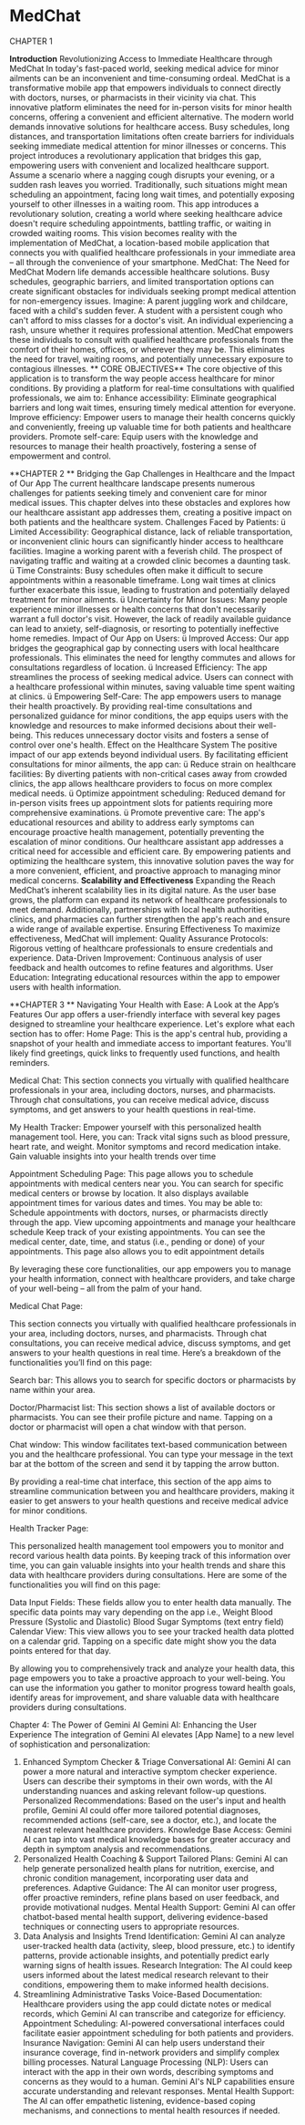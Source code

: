 # MedChat
CHAPTER 1
 
**Introduction**
Revolutionizing Access to Immediate Healthcare through MedChat
In today's fast-paced world, seeking medical advice for minor ailments can be an inconvenient and time-consuming ordeal. MedChat is a transformative mobile app that empowers individuals to connect directly with doctors, nurses, or pharmacists in their vicinity via chat. This innovative platform eliminates the need for in-person visits for minor health concerns, offering a convenient and efficient alternative.
The modern world demands innovative solutions for healthcare access. Busy schedules, long distances, and transportation limitations often create barriers for individuals seeking immediate medical attention for minor illnesses or concerns. This project introduces a revolutionary application that bridges this gap, empowering users with convenient and localized healthcare support.
Assume a scenario where a nagging cough disrupts your evening, or a sudden rash leaves you worried.  Traditionally, such situations might mean scheduling an appointment, facing long wait times, and potentially exposing yourself to other illnesses in a waiting room. This app introduces a revolutionary solution, creating a world where seeking healthcare advice doesn't require scheduling appointments, battling traffic, or waiting in crowded waiting rooms. This vision becomes reality with the implementation of MedChat, a location-based mobile application that connects you with qualified healthcare professionals in your immediate area – all through the convenience of your smartphone.
MedChat: The Need for MedChat
Modern life demands accessible healthcare solutions. Busy schedules, geographic barriers, and limited transportation options can create significant obstacles for individuals seeking prompt medical attention for non-emergency issues. Imagine:
A parent juggling work and childcare, faced with a child's sudden fever.
A student with a persistent cough who can't afford to miss classes for a doctor's visit.
An individual experiencing a rash, unsure whether it requires professional attention.
MedChat empowers these individuals to consult with qualified healthcare professionals from the comfort of their homes, offices, or wherever they may be. This eliminates the need for travel, waiting rooms, and potentially unnecessary exposure to contagious illnesses.
** CORE OBJECTIVES**
The core objective of this application is to transform the way people access healthcare for minor conditions. By providing a platform for real-time consultations with qualified professionals, we aim to:
  Enhance accessibility: Eliminate geographical barriers and long wait times, ensuring timely medical attention for everyone.
  Improve efficiency: Empower users to manage their health concerns quickly and conveniently, freeing up valuable time for both patients and healthcare providers.
 Promote self-care: Equip users with the knowledge and resources to manage their health proactively, fostering a sense of empowerment and control.

**CHAPTER 2 **
Bridging the Gap
Challenges in Healthcare and the Impact of Our App
The current healthcare landscape presents numerous challenges for patients seeking timely and convenient care for minor medical issues. This chapter delves into these obstacles and explores how our healthcare assistant app addresses them, creating a positive impact on both patients and the healthcare system.
Challenges Faced by Patients:
ü  Limited Accessibility: Geographical distance, lack of reliable transportation, or inconvenient clinic hours can significantly hinder access to healthcare facilities. Imagine a working parent with a feverish child. The prospect of navigating traffic and waiting at a crowded clinic becomes a daunting task.
ü  Time Constraints: Busy schedules often make it difficult to secure appointments within a reasonable timeframe. Long wait times at clinics further exacerbate this issue, leading to frustration and potentially delayed treatment for minor ailments.
ü  Uncertainty for Minor Issues: Many people experience minor illnesses or health concerns that don't necessarily warrant a full doctor's visit. However, the lack of readily available guidance can lead to anxiety, self-diagnosis, or resorting to potentially ineffective home remedies.
Impact of Our App on Users:
ü  Improved Access: Our app bridges the geographical gap by connecting users with local healthcare professionals. This eliminates the need for lengthy commutes and allows for consultations regardless of location.
ü  Increased Efficiency: The app streamlines the process of seeking medical advice. Users can connect with a healthcare professional within minutes, saving valuable time spent waiting at clinics.
ü  Empowering Self-Care: The app empowers users to manage their health proactively. By providing real-time consultations and personalized guidance for minor conditions, the app equips users with the knowledge and resources to make informed decisions about their well-being. This reduces unnecessary doctor visits and fosters a sense of control over one's health. 
Effect on the Healthcare System
The positive impact of our app extends beyond individual users. By facilitating efficient consultations for minor ailments, the app can:
ü  Reduce strain on healthcare facilities: By diverting patients with non-critical cases away from crowded clinics, the app allows healthcare providers to focus on more complex medical needs.
ü  Optimize appointment scheduling: Reduced demand for in-person visits frees up appointment slots for patients requiring more comprehensive examinations.
ü  Promote preventive care: The app's educational resources and ability to address early symptoms can encourage proactive health management, potentially preventing the escalation of minor conditions.
Our healthcare assistant app addresses a critical need for accessible and efficient care. By empowering patients and optimizing the healthcare system, this innovative solution paves the way for a more convenient, efficient, and proactive approach to managing minor medical concerns.
**Scalability and Effectiveness**
Expanding the Reach
MedChat’s inherent scalability lies in its digital nature. As the user base grows, the platform can expand its network of healthcare professionals to meet demand. Additionally, partnerships with local health authorities, clinics, and pharmacies can further strengthen the app's reach and ensure a wide range of available expertise.
Ensuring Effectiveness
To maximize effectiveness, MedChat will implement:
Quality Assurance Protocols: Rigorous vetting of healthcare professionals to ensure credentials and experience.
Data-Driven Improvement: Continuous analysis of user feedback and health outcomes to refine features and algorithms.
User Education: Integrating educational resources within the app to empower users with health information.




**CHAPTER 3 **
Navigating Your Health with Ease: A Look at the App’s Features
Our app offers a user-friendly interface with several key pages designed to streamline your healthcare experience. Let's explore what each section has to offer:
Home Page:
This is the app's central hub, providing a snapshot of your health and immediate access to important features.
You'll likely find greetings, quick links to frequently used functions, and health reminders.



Medical Chat:
This section connects you virtually with qualified healthcare professionals in your area, including doctors, nurses, and pharmacists.
Through chat consultations, you can receive medical advice, discuss symptoms, and get answers to your health questions in real-time.

My Health Tracker:
Empower yourself with this personalized health management tool. Here, you can:
Track vital signs such as blood pressure, heart rate, and weight.
Monitor symptoms and record medication intake.
Gain valuable insights into your health trends over time













Appointment Scheduling Page:
This page allows you to schedule appointments with medical centers near you. You can search for specific medical centers or browse by location. It also displays available appointment times for various dates and times.
You may be able to:
Schedule appointments with doctors, nurses, or pharmacists directly through the app.
View upcoming appointments and manage your healthcare schedule
Keep track of your existing appointments. You can see the medical center, date, time, and status (i.e., pending or done) of your appointments. This page also allows you to edit appointment details

By leveraging these core functionalities, our app empowers you to manage your health information, connect with healthcare providers, and take charge of your well-being – all from the palm of your hand.












Medical Chat Page:

This section connects you virtually with qualified healthcare professionals in your area, including doctors, nurses, and pharmacists. Through chat consultations, you can receive medical advice, discuss symptoms, and get answers to your health questions in real time. Here’s a breakdown of the functionalities you’ll find on this page:



Search bar: This allows you to search for specific doctors or pharmacists by name within your area.

Doctor/Pharmacist list: This section shows a list of available doctors or pharmacists. You can see their profile picture and name. Tapping on a doctor or pharmacist will open a chat window with that person.

Chat window: This window facilitates text-based communication between you and the healthcare professional. You can type your message in the text bar at the bottom of the screen and send it by tapping the arrow button.

By providing a real-time chat interface, this section of the app aims to streamline communication between you and healthcare providers, making it easier to get answers to your health questions and receive medical advice for minor conditions.

Health Tracker Page:

This personalized health management tool empowers you to monitor and record various health data points. By keeping track of this information over time, you can gain valuable insights into your health trends and share this data with healthcare providers during consultations. Here are some of the functionalities you will find on this page:



Data Input Fields: These fields allow you to enter health data manually. The specific data points may vary depending on the app i.e.,
Weight
Blood Pressure (Systolic and Diastolic)
Blood Sugar
Symptoms (text entry field)
Calendar View: This view allows you to see your tracked health data plotted on a calendar grid. Tapping on a specific date might show you the data points entered for that day.

By allowing you to comprehensively track and analyze your health data, this page empowers you to take a proactive approach to your well-being. You can use the information you gather to monitor progress toward health goals, identify areas for improvement, and share valuable data with healthcare providers during consultations.


Chapter 4: The Power of Gemini AI
Gemini AI: Enhancing the User Experience
The integration of Gemini AI elevates [App Name] to a new level of sophistication and personalization:
1. Enhanced Symptom Checker & Triage
Conversational AI: Gemini AI can power a more natural and interactive symptom checker experience. Users can describe their symptoms in their own words, with the AI understanding nuances and asking relevant follow-up questions.
Personalized Recommendations: Based on the user's input and health profile, Gemini AI could offer more tailored potential diagnoses, recommended actions (self-care, see a doctor, etc.), and locate the nearest relevant healthcare providers.
Knowledge Base Access: Gemini AI can tap into vast medical knowledge bases for greater accuracy and depth in symptom analysis and recommendations.
2. Personalized Health Coaching & Support
Tailored Plans: Gemini AI can help generate personalized health plans for nutrition, exercise, and chronic condition management, incorporating user data and preferences.
Adaptive Guidance: The AI can monitor user progress, offer proactive reminders, refine plans based on user feedback, and provide motivational nudges.
Mental Health Support: Gemini AI can offer chatbot-based mental health support, delivering evidence-based techniques or connecting users to appropriate resources.
3. Data Analysis and Insights
Trend Identification: Gemini AI can analyze user-tracked health data (activity, sleep, blood pressure, etc.) to identify patterns, provide actionable insights, and potentially predict early warning signs of health issues.
Research Integration: The AI could keep users informed about the latest medical research relevant to their conditions, empowering them to make informed health decisions.
4. Streamlining Administrative Tasks
Voice-Based Documentation: Healthcare providers using the app could dictate notes or medical records, which Gemini AI can transcribe and categorize for efficiency.
Appointment Scheduling: AI-powered conversational interfaces could facilitate easier appointment scheduling for both patients and providers.
Insurance Navigation: Gemini AI can help users understand their insurance coverage, find in-network providers and simplify complex billing processes.
Natural Language Processing (NLP): Users can interact with the app in their own words, describing symptoms and concerns as they would to a human. Gemini AI's NLP capabilities ensure accurate understanding and relevant responses.
Mental Health Support: The AI can offer empathetic listening, evidence-based coping mechanisms, and connections to mental health resources if needed.




